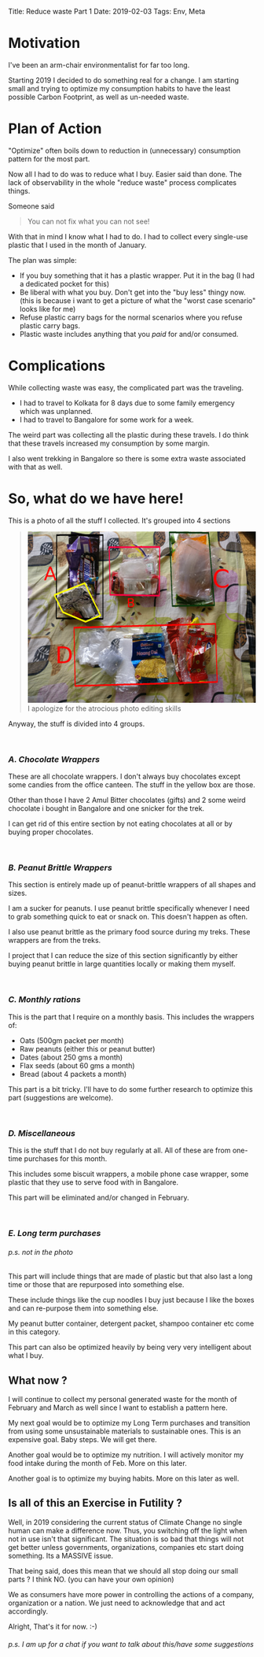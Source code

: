 Title: Reduce waste Part 1
Date: 2019-02-03
Tags: Env, Meta


# Motivation #

I've been an arm-chair environmentalist for far too long. 

Starting 2019 I decided to do something real for a change.  I am
starting small and trying to optimize my consumption habits to have
the least possible Carbon Footprint, as well as un-needed waste.


# Plan of Action #

"Optimize" often boils down to reduction in (unnecessary) consumption
pattern for the most part.

Now all I had to do was to reduce what I buy. Easier said than
done. The lack of observability in the whole "reduce waste" process
complicates things.

Someone said 
> You can not fix what you can not see!

With that in mind I know what I had to do. I had to collect every
single-use plastic that I used in the month of January.

The plan was simple:

- If you buy something that it has a plastic wrapper. Put it in the
  bag (I had a dedicated pocket for this)
- Be liberal with what you buy. Don't get into the "buy less" thingy
  now. (this is because i want to get a picture of what the "worst
  case scenario" looks like for me)
- Refuse plastic carry bags for the normal scenarios where you refuse
  plastic carry bags.
- Plastic waste includes anything that you *paid* for and/or consumed.

# Complications
While collecting waste was easy, the complicated part was the
traveling.

- I had to travel to Kolkata for 8 days due to some family emergency
which was unplanned.
- I had to travel to Bangalore for some work for a week.

The weird part was collecting all the plastic during these travels. 
I do think that these travels increased my consumption by some margin. 

I also went trekking in Bangalore so there is some extra waste associated with that as well.

# So, what do we have here! #

This is a photo of all the stuff I collected. It's grouped into 4 sections

>![Photo of the stuff](/assets/images/2019-02-03/waste.png)
> I apologize for the atrocious photo editing skills

Anyway, the stuff is divided into 4 groups. 

<br>

### *A. Chocolate Wrappers* ###

These are all chocolate wrappers. I don't always buy chocolates except
some candies from the office canteen. The stuff in the yellow box are
those. 

Other than those I have 2 Amul Bitter chocolates (gifts) and 2 some
weird chocolate i bought in Bangalore and one snicker for the trek.

I can get rid of this entire section by not eating chocolates at all
or by buying proper chocolates.

<br>

### *B. Peanut Brittle Wrappers* ###

This section is entirely made up of peanut-brittle wrappers of all
shapes and sizes.

I am a sucker for peanuts. I use peanut brittle specifically whenever
I need to grab something quick to eat or snack on. This doesn't happen
as often.

I also use peanut brittle as the primary food source during my
treks. These wrappers are from the treks. 

I project that I can reduce the size of this section significantly by
either buying peanut brittle in large quantities locally or making
them myself.

<br>

### *C. Monthly rations* ###

This is the part that I require on a monthly basis.
This includes the wrappers of:
- Oats (500gm packet per month)
- Raw peanuts (either this or peanut butter)
- Dates (about 250 gms a month)
- Flax seeds (about 60 gms a month)
- Bread (about 4 packets a month)

This part is a bit tricky. I'll have to do some further research to
optimize this part (suggestions are welcome).

<br>

### *D. Miscellaneous* ###

This is the stuff that I do not buy regularly at all. All of these
are from one-time purchases for this month.

This includes some biscuit wrappers, a mobile phone case wrapper, some
plastic that they use to serve food with in Bangalore.

This part will be eliminated and/or changed in February.

<br>

### *E. Long term purchases* ###

###### p.s. not in the photo ######

This part will include things that are made of plastic but that also
last a long time or those that are repurposed into something else.

These include things like the cup noodles I buy just because I like
the boxes and can re-purpose them into something else.

My peanut butter container, detergent packet, shampoo container etc
come in this category.

This part can also be optimized heavily by being very very intelligent
about what I buy.


## What now ? ##
I will continue to collect my personal generated waste for the month of
February and March as well since I want to establish a pattern here.

My next goal would be to optimize my Long Term purchases and
transition from using some unsustainable materials to sustainable
ones. This is an expensive goal. Baby steps. We will get there.

Another goal would be to optimize my nutrition. I will actively
monitor my food intake during the month of Feb. More on this later.

Another goal is to optimize my buying habits. More on this later as
well.

## Is all of this an Exercise in Futility ? ##
Well, in 2019 considering the current status of Climate Change no
single human can make a difference now. Thus, you switching off the
light when not in use isn't that significant. The situation is so bad
that things will not get better unless governments, organizations,
companies etc start doing something. Its a MASSIVE issue.

That being said, does this mean that we should all stop doing our
small parts ?  I think NO. (you can have your own opinion)

We as consumers have more power in controlling the actions of a
company, organization or a nation. We just need to acknowledge that
and act accordingly.

Alright, That's it for now. :-)

###### p.s. I am up for a chat if you want to talk about this/have some suggestions ######


